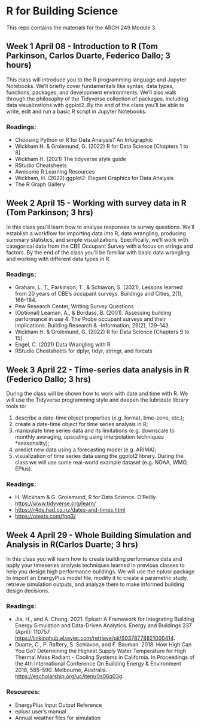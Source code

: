 # R for Building Science

This repo contains the materials for the ARCH 249 Module 3. 

## Week 1 April 08 - Introduction to R (Tom Parkinson, Carlos Duarte, Federico Dallo; 3 hours)

This class will introduce you to the R programming language and Jupyter Notebooks. We’ll briefly cover fundamentals like syntax, data types, functions, packages, and development environments. We’ll also walk through the philosophy of the Tidyverse collection of packages, including data visualizations with ggplot2. By the end of the class you’ll be able to write, edit and run a basic R script in Jupyter Notebooks.

### Readings:

- Choosing Python or R for Data Analysis? An Infographic
- Wickham H. & Grolemund, G. (2022) R for Data Science [Chapters 1 to 8]
- Wickham H. (2021) The tidyverse style guide
- RStudio Cheatsheets
- Awesome R Learning Resources
- Wickham, H. (2022) ggplot2: Elegant Graphics for Data Analysis
- The R Graph Gallery
 
## Week 2 April 15 - Working with survey data in R (Tom Parkinson; 3 hrs)

In this class you’ll learn how to analyse responses to survey questions. We’ll establish a workflow for importing data into R, data wrangling, producing summary statistics, and simple visualizations. Specifically, we’ll work with categorical data from the CBE Occupant Survey with a focus on strings and factors. By the end of the class you’ll be familiar with basic data wrangling and working with different data types in R.

### Readings:
- Graham, L. T., Parkinson, T., & Schiavon, S. (2021). Lessons learned from 20 years of CBE’s occupant surveys. Buildings and Cities, 2(1), 166–184.
- Pew Research Center, Writing Survey Questions
- [Optional] Leaman, A., & Bordass, B. (2001). Assessing building performance in use 4: The Probe occupant surveys and their implications. Building Research & -Information, 29(2), 129–143.
- Wickham H. & Grolemund, G. (2022) R for Data Science [Chapters 9 to 15]
- Engel, C. (2021) Data Wrangling with R 
- RStudio Cheatsheets for dplyr, tidyr, stringr, and forcats

## Week 3 April 22 - Time-series data analysis in R (Federico Dallo; 3 hrs)

During the class will be shown how to work with date and time with R. We will use the Tidyverse programming style and deepen the lubridate library tools to: 

1) describe a date-time object properties (e.g. format, time-zone, etc.); 
2) create a date-time object for time series analysis in R; 
3) manipulate time series data and its limitations (e.g. downscale to monthly averaging, upscaling using interpolation techniques *seasonality); 
4) predict new data using a forecasting model (e.g. ARIMA); 
5) visualization of time series data using the ggplot2 library. During the class we will use some real-world example dataset (e.g. NOAA, WMO, EPlus).

### Readings:

- H. Wickham & G. Grolemund, R for Data Science. O’Reilly. https://www.tidyverse.org/learn/
- https://r4ds.had.co.nz/dates-and-times.html
- https://otexts.com/fpp3/


## Week 4 April 29 - Whole Building Simulation and Analysis in R(Carlos Duarte; 3 hrs)

In this class you will learn how to create building performance data and apply your timeseries analysis techniques learned in previous classes to help you design high performance buildings. We will use the eplusr package to import an EnergyPlus model file, modify it to create a parametric study, retrieve simulation outputs, and analyze them to make informed building design decisions.

### Readings:
- Jia, H., and A. Chong. 2021. Eplusr: A Framework for Integrating Building Energy Simulation and Data-Driven Analytics. Energy and Buildings 237 (April): 110757. https://linkinghub.elsevier.com/retrieve/pii/S0378778821000414.
- Duarte, C., P. Raftery, S. Schiavon, and F. Bauman. 2018. How High Can You Go? Determining the Highest Supply Water Temperature for High Thermal Mass Radiant - Cooling Systems in California. In Proceedings of the 4th International Conference On Building Energy & Environment 2018, 585–590. Melbourne, Australia. https://escholarship.org/uc/item/0s06q03g.

### Resources:
- EnergyPlus Input Output Reference
- eplusr user’s manual
- Annual weather files for simulation




